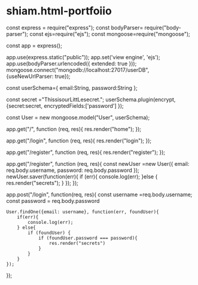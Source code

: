# shiam.html-portfoiio
const express = require("express");
const bodyParser= require("body-parser");
const ejs=require("ejs");
const mongoose=require("mongoose");

const app = express();

app.use(express.static("public"));
app.set('view engine', 'ejs');
app.use(bodyParser.urlencoded({
    extended: true
}));
mongoose.connect("mongodb://localhost:27017/userDB",{useNewUrlParser: true});

const userSchema={
    email:String,
    password:String
};

const secret ="ThissisourLittLesecret.";
userSchema.plugin(encrypt, {secret:secret, encryptedFields:['password'] });

const User = new mongoose.model("User", userSchema);

app.get("/", function (req, res){
    res.render("home");
});



app.get("/login", function (req, res){
    res.render("login");
});


app.get("/register", function (req, res){
    res.render("register");
});

app.get("/register", function (req, res){
    const newUser =new User({
        email: req.body.username,
        password: req.body.password
    });
    newUser.saver(function(err){
        if (err){
            console.log(err);
        }else {
         res.render("secrets");
        }
    });
});

app.post("/login", function(req, res){
    const username =req.body.username;
    const password = req.body.password
   
    User.findOne({email: username}, function(err, foundUser){
        if(err){
            console.log(err);
        } else{
            if (foundUser) {
                if (foundUser.password === password){
                    res.render("secrets")
                }
            }
        }
    });
});
